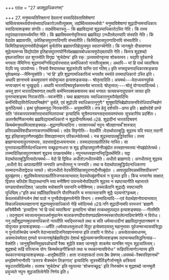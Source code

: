+++
title = "27 अपशूद्राधिकरणम्"

+++
27. मनुष्यव्यतिरिक्तानां देवतानां वस्वादिदेवताविशेषाणां चार्थित्वसामर्थ्ययोस्संभवादधिकारोऽस्तीत्युक्तम्, तर्ह्यर्थित्वसामर्थ्ययोः" मनुष्यविशेषाणां शूद्रादीनामप्यधिकारः स्यादित्याशङ्क्या संगतिः। तदर्थविचारस्तु-- किं ब्रह्मविद्यायां शूद्रस्याधिकारोऽस्ति नेति। किं तस्य तदुपंसहारसामर्थ्यमस्ति नेति। किं ब्रह्मविषयमनोवृत्तिरूपा ब्रह्मविद्या ऽनधीतवेदस्यापि संभवति नेति। किं वेदादेव ब्रह्मावगतिः, उतेतिहासपुराणादिनापि संभवतीति। किमितिहासपुराणादिनापि संभवतीति। किमितिहासपुराणयोर्वेदोपबृंहणं कुर्वतोरेव ब्रह्मावगतिहेतुत्वमुत स्वातन्त्र्येणेति। किं जानश्रुतेः पौत्रायणस्य शूद्रेत्यामन्त्र्य विद्योपदेश इतिहासपुराणयोर्निरपेक्षब्रह्मावबोधकत्वमुपोद्बलयति नेति। किमत्र शूद्रशब्दो वृषलजातिपर उत शुगस्येति विगृह्य 'शुचेर्दश्च' इति रक््प्रत्यययोगवृत्त्या शोकवत्परः। यद्यपि पूर्वकाण्डे भगवता जैमिनिना शूद्राणामग्निविद्ययोरभावात् कर्माधिकारो नास्तीत्युक्तम्। अथापि-- मां हि पार्थ व्यपाश्रित्य येऽपि स्युः पापयोनयः। स्त्रियो वैश्यास्तथा शूद्रास्तेऽपि यान्ति परां गतिम्॥ इति भगवद्वचनादधिकारशङ्कया पूर्वपक्षमाह--जैमिन्युक्तेति। 'मां हि' इति शूद्राणामधिकारित्वं भगवतैव स्मर्यते तस्मादधिकारो ऽस्ति इति। अथापि ज्ञानाभावे कथमुपासनं संयोयुज्यत इत्याशङ्कयाह-- श्रोतृत्वादिति। अयमर्थः---वेदाध्ययनपूर्वकं भगवज्ज्ञानं मा भूच्छूद्रादेः। अथापि भारतादिश्रवपूर्वकमस्त्येव भारतादेः श्रोतृत्वात्----श्रोतुं योग्यत्वादित्यर्थः। अस्तु ज्ञानं भारतादिश्रवणात् तथापि कर्मभिरपक्वकषायस्य कथं भगवतः सत्यवचनादुपासनं जायत इति पुनरप्याशङ्क्य निराकरोति--स्वजनीति। यथा ब्राह्मणादयः स्वाधिकारानुरूपैर्यज्ञादिभिः कर्मभिर्विद्याविरोधिपापनिबर्हणं" कुर्वते, एवं शूद्रोऽपि स्वाधिकारानुगुणैः" शुश्रूषादिभिर्ब्रह्मोपासनविरोधिपापनिबर्हणं कुर्यादित्यर्थः। इत्थं पूर्वपक्षमनूद्य निराकरोति-- अयुक्तमिति। तत्र हेतुं दर्शयति--प्राप्त इति। ब्रह्मोपदेशे प्राप्ते सति 'संस्कारपरामर्शात्तदभावाभिलापाच्च' इत्यादिभिः सूत्रैरुपनयनसद्भावावश्यंभावः सूत्रकारैरेव प्रदर्शितः। अतस्त्रैवर्णिकानामेव ब्रह्मविद्यायामधिकारो न शूद्रादीनामित्यर्थः॥28. शूद्रादीनां भारतादिश्रवणं किमर्थमनुमतमित्याशङ्क्याह--शूद्राणामित्यादिना। पापशान्त्यर्थं नपुनः श्रौतज्ञानार्थँ शास्त्रात् प्रतिपन्नार्थविशदीकरणाकरणार्थमित्यर्थः। तदेव विवृणोति-- वेदार्थेति।वेदार्थापातबुद्धिः शूद्रस्य यदि स्यात् तदानीं शूद्र इतिहासपुराणैरुपबृंह्येत विशदज्ञानवान् परिकल्प्येतेत्यर्थः। नच शूद्रस्यापातबुद्धिरेवास्ति। तस्य ब्राह्मण्याभावादुपनयाभावः, तदभावाद्वेदाध्ययनाभावः। तस्मादापातप्रतीतिरेव नास्ति। सा पुनरापातप्रतीतिर्यदनधिकरणा यच्छूद्रानाधारा स शूद्र इतिहासपुराणैर्नोपबृंह्येत तत्त्वज्ञानवत्तया नोपहृंह्येतेत्यर्थः। तस्मादितिहासपुराणश्रवणं शूद्रस्य पापक्षयार्थमेव। नपुनस्तत्त्वज्ञानाभिवृद्धियर्थमिति। यद्वा वेदार्थापातबुद्धिरित्यादेरयमर्थः-- वेदो हि द्विविधः अधीतोऽनधीतस्चेति। अधीतो ब्राह्मणादेः। अनधीतस्तु शूद्रस्य ,अधीतो वेद आपातप्रतीतिं जनयति अनधीतस्तु न जनयति। तथा च वेदार्थापातबुद्धिर्यदनाधिकरणा यस्मादनधीताद्वेदान्न जायते। सोऽनधीतो वेदस्तैरितिहासपुराणाद्यैर्नोपबृंह्येत । आपातुप्रतिपन्नार्थविशदीकरणं" ह्युपबृंहणम्। शूद्रविषयेत्वापातप्रतीतिजनकत्वाभावात् वेदस्योपबृंहणीयत्वं न युज्यत इति। किंच भगवानेव साक्षात् द्विसप्त चतिर्दश विद्यास्थानानि मया मनीषिणां पावनत्वेनोपदिष्ठानि शूद्रस्य न स्प्रष्टव्यानीति महाभारते पाण्डवायोवपादिशत् 'आदावेव मयोक्तानि पावनानि मनीषिणाम्। तस्मान्नैतानि शूद्राद्यैः स्पष्टव्यानि युधिष्ठिम्॥"इति कथं तर्ह्यैतिहासिकानि पौराणिकानि च भगवत्स्तात्राणि शूद्रैः पठ्यन्ते?इत्थम्। केवलसंकीर्तनत्वेन तेषां पाठो न पुनर्वेदोपबृंहणत्वेनेति विभागः। तस्मादित्यादि---एवं वेदार्थज्ञानोपायाभावात् विकलधियामल्पज्ञानानां शूद्राणामुपासाधिकारो नेहि भवेदित्यर्थः॥29.ननि शूद्रादीनामपि परभजनं 'ब्राह्मणैः क्षत्रियैर्वैश्यैः 'इत्यादिना 'मां हि पार्थ व्यपाश्रित्य' इत्यादिना चोक्तं तत्कथमुपपद्यत इत्याशङ्क्याह---गीतमिति । तदनुष्ठानं स्वजात्यनुरूपधर्मानुष्ठानेन मालाकरणदीपारोपणप्रदक्षिणनमस्कारोपलेपनादिमात्रेणेति न विरोधः। ननु तर्हीशूद्राणामुपासनाधिकारो नास्तीति भवद्भिरुच्यते तथा च सति धर्मव्याधादीनां ब्रह्मविद्यानुष्ठानश्रवणं न योयुज्यत इत्याशङ्क्याह---धर्मेति।धर्मव्याधस्तुलाधरो विदुर इत्येवमादयस्तु महानुभावाः पूर्वजन्माभ्याससंसिद्धाः न पुनरेतस्मिन्नेव जन्मनि वेदाभ्यासादिजनितज्ञाननवन्त इति तत्रापि न विरोधः। अस्त्वेतत्समाधानम्, असमाधेयमेतत् द्दश्यते यज्जानश्रुतेर्ब्रह्मविद्योप देशार्थ शूद्रेत्यामन्त्रणमित्याशङ्क्य तदप्यन्यथासिद्धनित्याह--वेक्तेति। जानुश्रुतिमभिमुखयन्नोचार्यो रैक्वः शूद्रेति वक्ता जानश्रुतेः शाकमेव व्यनक्ति नपुनः शूद्रजातित्वम्। शूद्रशब्दे रूढिं परित्यज्य योगः किमर्थमङ्गीक्रियते तथा च रथकान्यायविरोधः" रूढिपरित्यागोऽन्याय्य इति रथकारन्यायइत्याशङ्क्याह--क्षत्तृप्रैषादीति। क्षत्ता राजाज्ञाकर्ता तस्य प्रैषः प्रेषणम्।अयमर्थः-रैक्वपरिज्ञानार्थं" क्षत्तृप्रेषणेनान्यैरपि 'उत्तरत्र चैत्रमथेन लिङागात्' इत्यादिभिः सूत्रस्थैर्लिङ्गैर्जानश्रुतेः क्षत्रियत्वं स्फुटतरविदितमेव। ततश्च 'शुचेर्दश्च' इति व्युत्पत्त्या 'शोचनाच्छूद्रः' इति निरुक्तेन च शूद्रशब्दो जानश्रुतौ प्रयुज्यते नपुनः शूद्रजातित्वेनेति निर्णय इति॥